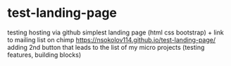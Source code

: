 # test-landing-page
testing hosting via github
simplest landing page (html css bootstrap) + link to mailing list on chimp
https://nsokolov114.github.io/test-landing-page/
adding 2nd button that leads to the list of my micro projects (testing features, building blocks)
